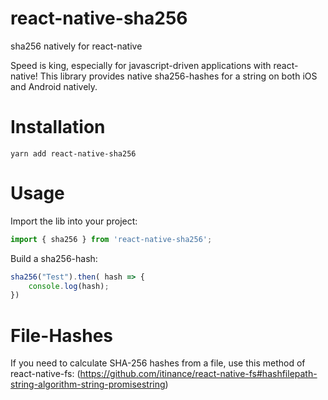 # react-native-sha256
sha256 natively for react-native

Speed is king, especially for javascript-driven applications with react-native!
This library provides native sha256-hashes for a string on both iOS and Android
natively. 

# Installation
```
yarn add react-native-sha256
```

# Usage

Import the lib into your project:

```javascript
import { sha256 } from 'react-native-sha256';
```

Build a sha256-hash:

```javascript
sha256("Test").then( hash => {
    console.log(hash);
})
```

# File-Hashes

If you need to calculate SHA-256 hashes from a file, use this method of react-native-fs:
(https://github.com/itinance/react-native-fs#hashfilepath-string-algorithm-string-promisestring)